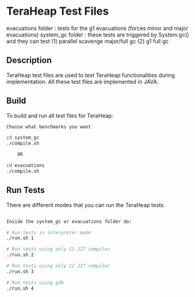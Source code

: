 # TeraHeap Test Files

evacuations folder : tests for the g1 evacuations (forces minor and major evacuations)
system_gc folder   : these tests are triggered by System.gc() and they can test
                    (1) parallel scavenge major/full gc 
                    (2) g1 full gc
                    
## Description
TeraHeap test files are used to test TeraHeap functionalities during
implementation. All these test files are implemented in JAVA. 

## Build
To build and run all test files for TeraHeap:

```sh
Choose what benchmarks you want 

cd system_gc
./compile.sh

    OR

cd evacuations
./compile.sh


```
## Run Tests
There are different modes that you can run the TeraHeap tests.

```sh

Inside the system_gc or evacuations folder do:

# Run tests in interpreter mode
./run.sh 1

# Run tests using only C1 JIT compiler
./run.sh 2

# Run tests using only C2 JIT compiler
./run.sh 3

# Run tests using gdb
./run.sh 4

```

